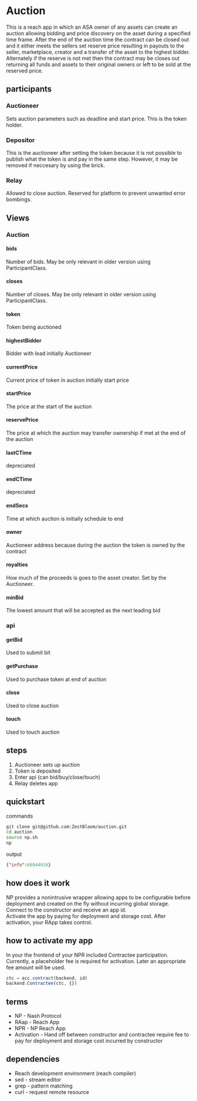 # Auction

This is a reach app in which an ASA owner of any assets can create an auction allowing bidding and price discovery on the asset during a specified time frame. After the end of the auction time the contract can be closed out and it either meets the sellers set reserve price resulting in payouts to the seller, marketplace, creator and a transfer of the asset to the highest bidder. Alternately if the reserve is not met then the contract may be closes out returning all funds and assets to their original owners or left to be sold at the reserved price.

## participants

### Auctioneer

Sets auction parameters such as deadline and start price. This is the token holder.

### Depositor

This is the auctioneer after setting the token because it is not possible to publish what the token is and pay in the same step. However, it may be removed if neccesary by using the brick.

### Relay

Allowed to close auction. Reserved for platform to prevent unwanted error bombings.

## Views

### Auction

#### bids

Number of bids. May be only relevant in older version using ParticipantClass.

#### closes

Number of closes. May be only relevant in older version using ParticipantClass.

#### token

Token being auctioned

#### highestBidder

Bidder with lead initially Auctioneer

#### currentPrice

Current price of token in auction initially start price

#### startPrice

The price at the start of the auction

#### reservePrice

The price at which the auction may transfer ownership if met at the end of the auction

#### lastCTime

depreciated

#### endCTime

depreciated

#### endSecs

Time at which auction is initially schedule to end

#### owner

Auctioneer address because during the auction the token is owned by the contract

#### royalties

How much of the proceeds is goes to the asset creator. Set by the Auctioneer.

#### minBid

The lowest amount that will be accepted as the next leading bid

### api

#### getBid

Used to submit bit

#### getPurchase

Used to purchase token at end of auction

#### close

Used to close auction

#### touch

Used to touch auction

## steps

1. Auctioneer sets up auction
2. Token is deposited
3. Enter api (can bid/buy/close/touch)
4. Relay deletes app

## quickstart

commands
```bash
git clone git@github.com:ZestBloom/auction.git 
cd auction
source np.sh 
np
```

output
```json
{"info":66944916}
```

## how does it work

NP provides a nonintrusive wrapper allowing apps to be configurable before deployment and created on the fly without incurring global storage.   
Connect to the constructor and receive an app id.   
Activate the app by paying for deployment and storage cost. 
After activation, your RApp takes control.

## how to activate my app

In your the frontend of your NPR included Contractee participation. Currently, a placeholder fee is required for activation. Later an appropriate fee amount will be used.

```js
ctc = acc.contract(backend, id)
backend.Contractee(ctc, {})
```

## terms

- NP - Nash Protocol
- RAap - Reach App
- NPR - NP Reach App
- Activation - Hand off between constructor and contractee require fee to pay for deployment and storage cost incurred by constructor

## dependencies

- Reach development environment (reach compiler)
- sed - stream editor
- grep - pattern matching
- curl - request remote resource


